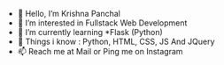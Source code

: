 - 👋 Hello, I’m Krishna Panchal
- 👀 I’m interested in Fullstack Web Development
- 🌱 I’m currently learning *Flask (Python)
- 💞️ Things i know : Python, HTML, CSS, JS And JQuery
- 📫 Reach me at Mail or Ping me on Instagram

<!---
krishnapanchal729/krishnapanchal729 is a ✨ special ✨ repository because its `README.md` (this file) appears on your GitHub profile.
You can click the Preview link to take a look at your changes.
--->

